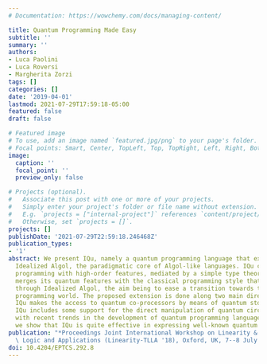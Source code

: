 ```yaml
---
# Documentation: https://wowchemy.com/docs/managing-content/

title: Quantum Programming Made Easy
subtitle: ''
summary: ''
authors:
- Luca Paolini
- Luca Roversi
- Margherita Zorzi
tags: []
categories: []
date: '2019-04-01'
lastmod: 2021-07-29T17:59:18-05:00
featured: false
draft: false

# Featured image
# To use, add an image named `featured.jpg/png` to your page's folder.
# Focal points: Smart, Center, TopLeft, Top, TopRight, Left, Right, BottomLeft, Bottom, BottomRight.
image:
  caption: ''
  focal_point: ''
  preview_only: false

# Projects (optional).
#   Associate this post with one or more of your projects.
#   Simply enter your project's folder or file name without extension.
#   E.g. `projects = ["internal-project"]` references `content/project/deep-learning/index.md`.
#   Otherwise, set `projects = []`.
projects: []
publishDate: '2021-07-29T22:59:18.246468Z'
publication_types:
- '1'
abstract: We present IQu, namely a quantum programming language that extends Reynold's
  Idealized Algol, the paradigmatic core of Algol-like languages. IQu combines imperative
  programming with high-order features, mediated by a simple type theory. IQu mildly
  merges its quantum features with the classical programming style that we can experiment
  through Idealized Algol, the aim being to ease a transition towards the quantum
  programming world. The proposed extension is done along two main directions. First,
  IQu makes the access to quantum co-processors by means of quantum stores. Second,
  IQu includes some support for the direct manipulation of quantum circuits, in accordance
  with recent trends in the development of quantum programming languages. Finally,
  we show that IQu is quite effective in expressing well-known quantum algorithms.
publication: "*Proceedings Joint International Workshop on Linearity & Trends in Linear\
  \ Logic and Applications (Linearity-TLLA '18), Oxford, UK, 7--8 July 2018*"
doi: 10.4204/EPTCS.292.8
---
```

